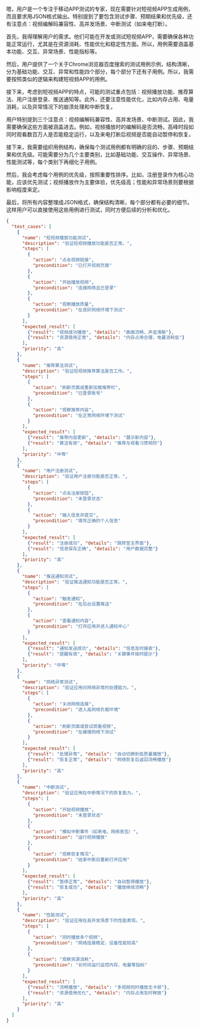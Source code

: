 <think>
嗯，用户是一个专注于移动APP测试的专家，现在需要针对短视频APP生成用例，而且要求用JSON格式输出。特别提到了要包含测试步骤、预期结果和优先级，还有注意点：视频编解码兼容性、高并发场景、中断测试（如来电打断）。

首先，我得理解用户的需求。他们可能在开发或测试短视频APP，需要确保各种功能正常运行，尤其是在资源消耗、性能优化和稳定性方面。所以，用例需要涵盖基本功能、交互、异常场景、性能指标等。

然后，用户提供了一个关于Chrome浏览器百度搜索的测试用例示例，结构清晰，分为基础功能、交互、异常和性能四个部分，每个部分下还有子用例。所以，我需要按照类似的逻辑来构建短视频APP的用例。

接下来，考虑到短视频APP的特点，可能的测试重点包括：视频播放功能、推荐算法、用户注册登录、推送通知等。此外，还要注意性能优化，比如内存占用、电量消耗，以及异常情况下的崩溃处理和中断恢复。

用户特别提到三个注意点：视频编解码兼容性、高并发场景、中断测试。因此，我需要确保这些方面被涵盖进去。例如，视频播放时的编解码是否流畅，高峰时段如同时观看数百万人是否能稳定运行，以及来电打断后视频是否能自动暂停和恢复。

接下来，我需要组织用例结构，确保每个测试用例都有明确的目的、步骤、预期结果和优先级。可能需要分为几个主要类别，比如基础功能、交互操作、异常场景、性能测试等，每个类别下再细化子用例。

然后，我会考虑每个用例的优先级，按照重要性排序。比如，注册登录作为核心功能，应该优先测试；视频播放作为主要体验，优先级高；性能和异常场景则要根据影响程度来定。

最后，将所有内容整理成JSON格式，确保结构清晰，每个部分都有必要的细节。这样用户可以直接使用这些用例进行测试，同时方便后续的分析和优化。
</think>

```json
{
  "test_cases": [
    {
      "name": "短视频播放功能测试",
      "description": "验证短视频播放功能是否正常。",
      "steps": [
        {
          "action": "点击视频链接",
          "precondition": "已打开视频页面"
        },
        {
          "action": "开始播放视频",
          "precondition": "连接网络且已登录"
        },
        {
          "action": "观察播放质量",
          "precondition": "在良好网络环境下测试"
        }
      ],
      "expected_result": [
        {"result": "视频成功播放", "details": "画面流畅，声音清晰"},
        {"result": "资源使用正常", "details": "内存占用合理，电量消耗低"}
      ],
      "priority": "高"
    },
    {
      "name": "推荐算法测试",
      "description": "验证短视频推荐算法是否工作。",
      "steps": [
        {
          "action": "刷新页面或重新加载推荐栏",
          "precondition": "已登录账号"
        },
        {
          "action": "观察推荐内容",
          "precondition": "在正常网络环境下测试"
        }
      ],
      "expected_result": [
        {"result": "推荐内容更新", "details": "展示新内容"},
        {"result": "算法有效", "details": "推荐与观看习惯相符"}
      ],
      "priority": "中等"
    },
    {
      "name": "用户注册测试",
      "description": "验证用户注册功能是否正常。",
      "steps": [
        {
          "action": "点击注册按钮",
          "precondition": "未登录状态"
        },
        {
          "action": "输入信息并提交",
          "precondition": "填写正确的个人信息"
        }
      ],
      "expected_result": [
        {"result": "注册成功", "details": "跳转至主界面"},
        {"result": "信息保存正确", "details": "用户数据完整"}
      ],
      "priority": "高"
    },
    {
      "name": "推送通知测试",
      "description": "验证推送通知功能是否正常。",
      "steps": [
        {
          "action": "触发通知",
          "precondition": "在后台设置推送"
        },
        {
          "action": "查看通知内容",
          "precondition": "打开应用并进入通知中心"
        }
      ],
      "expected_result": [
        {"result": "通知发送成功", "details": "信息及时接收"},
        {"result": "提醒有效", "details": "关键事件按时提示"}
      ],
      "priority": "中等"
    },
    {
      "name": "网络异常测试",
      "description": "验证应用对网络异常的处理能力。",
      "steps": [
        {
          "action": "关闭网络连接",
          "precondition": "进入高网络负载环境"
        },
        {
          "action": "刷新页面或尝试观看视频",
          "precondition": "在缓慢网络下测试"
        }
      ],
      "expected_result": [
        {"result": "处理异常", "details": "自动切换到低质量播放"},
        {"result": "恢复正常", "details": "网络恢复后返回流畅播放"}
      ],
      "priority": "高"
    },
    {
      "name": "中断测试",
      "description": "验证应用在中断情况下的恢复能力。",
      "steps": [
        {
          "action": "开始视频播放",
          "precondition": "未登录状态"
        },
        {
          "action": "模拟中断事件（如来电、网络丢包）",
          "precondition": "运行视频播放"
        },
        {
          "action": "观察恢复情况",
          "precondition": "结束中断后重新打开应用"
        }
      ],
      "expected_result": [
        {"result": "暂停正常", "details": "自动暂停播放"},
        {"result": "恢复成功", "details": "播放继续流畅"}
      ],
      "priority": "高"
    },
    {
      "name": "性能测试",
      "description": "验证应用在高并发场景下的性能表现。",
      "steps": [
        {
          "action": "同时播放多个视频",
          "precondition": "网络连接稳定，设备性能较高"
        },
        {
          "action": "观察资源消耗",
          "precondition": "长时间运行监控内存、电量等指标"
        }
      ],
      "expected_result": [
        {"result": "流畅播放", "details": "多视频同时播放无卡顿"},
        {"result": "资源使用优化", "details": "内存占用及时释放"}
      ],
      "priority": "高"
    }
  ]
}
```